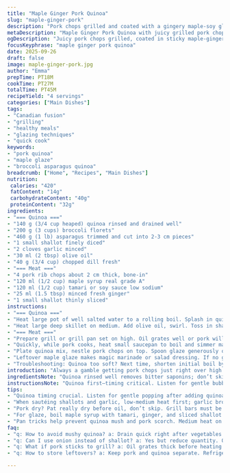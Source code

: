 ```yaml
---
title: "Maple Ginger Pork Quinoa"
slug: "maple-ginger-pork"
description: "Pork chops grilled and coated with a gingery maple-soy glaze over quinoa mixed with tender crisp broccoli and asparagus. Balanced flavors, simple steps but precise heat control vital. Substitutions easy, timing flexible by look and texture. No eggs, dairy, nuts. Quick cook, healthy, vibrant veggies paired with juicy meat. Classic marinade but swapped onion for shallots for milder aroma. Funging out a tricky, sticky sauce done right. Textural contrast key. Mushy quinoa or scorched chops? Avoided here with step tweaks and pan tricks."
metaDescription: "Maple Ginger Pork Quinoa with juicy grilled pork chops glazed in a sticky maple-ginger sauce, paired with fluffy quinoa, broccoli, and asparagus. Sharp, fresh flavors."
ogDescription: "Juicy pork chops grilled, coated in sticky maple-ginger glaze. Fluffy quinoa with broccoli and asparagus. Sharp, balanced bites with real heat control needed."
focusKeyphrase: "maple ginger pork quinoa"
date: 2025-09-26
draft: false
image: maple-ginger-pork.jpg
author: "Emma"
prepTime: PT18M
cookTime: PT27M
totalTime: PT45M
recipeYield: "4 servings"
categories: ["Main Dishes"]
tags:
- "Canadian fusion"
- "grilling"
- "healthy meals"
- "glazing techniques"
- "quick cook"
keywords:
- "pork quinoa"
- "maple glaze"
- "broccoli asparagus quinoa"
breadcrumb: ["Home", "Recipes", "Main Dishes"]
nutrition: 
 calories: "420"
 fatContent: "14g"
 carbohydrateContent: "40g"
 proteinContent: "32g"
ingredients:
- "=== Quinoa ==="
- "140 g (3/4 cup heaped) quinoa rinsed and drained well"
- "200 g (3 cups) broccoli florets"
- "460 g (1 lb) asparagus trimmed and cut into 2-3 cm pieces"
- "1 small shallot finely diced"
- "2 cloves garlic minced"
- "30 ml (2 tbsp) olive oil"
- "40 g (3/4 cup) chopped dill fresh"
- "=== Meat ==="
- "4 pork rib chops about 2 cm thick, bone-in"
- "120 ml (1/2 cup) maple syrup real grade A"
- "120 ml (1/2 cup) tamari or soy sauce low sodium"
- "25 ml (1.5 tbsp) minced fresh ginger"
- "1 small shallot thinly sliced"
instructions:
- "=== Quinoa ==="
- "Heat large pot of well salted water to a rolling boil. Splash in quinoa first; listen to the little popping noises signaling water absorption starting. After 10 minutes, toss in broccoli and asparagus. Watch vegetables turn bright green, soften but hold snap. Drain everything immediately; no stewing. Shake off excess water. Keep quinoa fluffy and separate is the goal here."
- "Heat large deep skillet on medium. Add olive oil, swirl. Toss in shallot and garlic stirring until translucent and fragrant—don’t let garlic brown or bitterness creeps in. Add drained quinoa and veggies; stir for 2-3 minutes to marry flavors. Toss dill in at end, sigh at fresh piney aroma. Salt and pepper to taste. Keep warm but off heat."
- "=== Meat ==="
- "Prepare grill or grill pan set on high. Oil grates well or pork will stick like last time I forgot this. Pat pork dry, very important for good sear. Brush lightly with olive oil, season thoroughly with salt and freshly cracked black pepper. Lay on grill; should sizzle immediately. Watch for nice grill marks forming; flip after 4-5 minutes depending on thickness. Repeat on other side until pork reaches 145F internal or just firm to touch with slight give."
- "Quickly, while pork cooks, heat small saucepan to boil and simmer maple syrup, tamari, ginger, and sliced shallot together. Let reduce slightly for 5-6 minutes, syrup thickening and darkening; aroma sharp and sweet mingled. Remove shallot if you prefer smooth glaze."
- "Plate quinoa mix, nestle pork chops on top. Spoon glaze generously over meat. Serve immediately to savor shiny sticky sauce and hot tender meat against fluffy verdant quinoa."
- "Leftover maple glaze makes magic marinade or salad dressing. If no grill, sear chops in heavy skillet on high then finish in oven at 190C (375F) for 8-10 minutes with foil tent."
- "Troubleshooting: Quinoa too soft? Next time, shorten initial boil by 1-2 minutes. Vegetables mushy? Blanch separately and shock in cold water instead. Sauce too runny? Reduce longer or stir in cornstarch slurry carefully off heat to avoid clumps."
introduction: "Always a gamble getting pork chops just right over high heat. Too long, dry regret; too short, rubbery chew. Back when I ghastly charred them, I learned to oil grill bars like painting a canvas, fat touches metal, not meat. That sticky maple-ginger punch pairs with pork’s natural sweetness, but the trick? Timing sauce reduction so it’s thick but pourable, not cloying syrup disaster. Quinoa with broccoli and asparagus? The quick blanch locks bright green and snap—no soggy mush. Dill over parsley here for its sharp hint, surprising freshness. Shallots swapped for onion lowers sharp heat, makes balance more refined. Quinoa’s grain-to-veggie ratio adjusted for bite and color. Don’t overcook the greens or quinoa turns gluey; I watch color and snap, not clock. Mixed temperature pan heat, grill heat. It’s a symphony of control and instinct."
ingredientsNote: "Quinoa rinsed well removes bitter saponins; don’t skip or face a soapy aftertaste. Broccoli florets can be a mix of larger and smaller to vary texture; trim asparagus to uniform size for even cooking. Shallot brings gentler sweetness than onion; use if available or mild onion but reduce quantity slightly to avoid overpowering. Ginger always freshly minced releases more of that zing; ground powder won’t cut. Maple syrup—and real, not pancake syrup—adds depth and caramelization. Soy sauce low sodium keeps salt in check; tamari for gluten-free option. Pork chops bone-in for flavor but boneless can work; adjust cook time for thickness. Olive oil for cooking and grilling is resilient to heat. Swap dill for fresh thyme in a pinch, but flavor shifts completely. On hot grills, fat flames can flare—have a spray bottle handy to control flare-ups quickly. Every component tailored for balance, but substitutions can work with care."
instructionsNote: "Quinoa first—timing critical. Listen for gentle bubbling as water starts soaking in. When adding broccoli and asparagus, watch for that unmistakable brightening green and snap test; overboiling kills texture. Use colander with wide holes so shower rinse can stop cooking fast if you doubt doneness. Sautéing aromatics in olive oil builds flavor base—don’t skip or sous-vegetables taste flat. Stirring quinoa mix lightly keeps it fluffy. Dill added at end to prevent bitterness or dullness. Grill needs to be really hot before meat hits. If grill bars aren’t hot, pork sticks and tears; oiling prevents. Watch for internal firmness as a doneness gauge—pork should spring back but resist lightly under finger. Sauce cozies at simmer until glossy. If overcooked, turns bitter and too sticky; monitor closely, stir to avoid burn. Serve immediately, pork off heat loses juice and glaze hardens. Can finish pork in cast iron, but watch thin chops to prevent toughness. Sauce doubles as dip or dressing, a versatile bonus. Keep all cooking tools, handling steps tight; multitasking essential not to dry anything out. Trust senses—smell, sizzle, touch. These, not timers, dictate progress."
tips:
- "Quinoa timing crucial. Listen for gentle popping after adding quinoa; water absorption starts then. Add broccoli and asparagus once quinoa softens slightly but still firm. Drain fast to avoid mushy texture. Fluff quinoa off heat; clumps kill the contrast. Use wide colander holes to drain evenly and stop cooking instantly."
- "When sautéing shallots and garlic, low-medium heat first; garlic browns fast, bitterness creeps in quick. Stir often keep aromas bright not burnt. Once translucent, toss in quinoa and vegetables quickly to marry but keep separate grains. Dill goes last—too early means dull flavor."
- "Pork dry? Pat really dry before oil, don’t skip. Grill bars must be hot, oil grates thoroughly to avoid sticking. Thick chops take longer, flip once grill marks appear, watch for internal temp near 145F or springy feel with slight give, not rock hard. Pressure test predicts doneness better than timers here."
- "For glaze, boil maple syrup with tamari, ginger, and sliced shallot. Reduce on simmer, watch closely; too long burns it bitter. Remove shallot after reducing if smooth glaze preferred. Sauce glossy but pourable, not syrup thick or watery runny. Sticky balance critical."
- "Pan tricks help prevent quinoa mush and pork scorch. Medium heat on skillet; stir quinoa mix gently but consistently. When grilling, flare ups happen; keep spray bottle near. Finish pork in oven if unsure of doneness but keep covered to maintain moisture. Timing shifts with chop thickness mostly."
faq:
- "q: How to avoid mushy quinoa? a: Drain quick right after vegetables soften; overboiling breaks grains. Use colander with big holes, air it too. Stir gently after draining not hard mix, keeps separate."
- "q: Can I use onion instead of shallot? a: Yes but reduce quantity. Onion sharper, risk overpowering subtle glaze. Shallots milder, sweeter. If no shallot, slice thin or cook onion longer to mellow out."
- "q: What if pork sticks to grill? a: Oil grates thick before heating. Pork needs dry surface. Grill bars must be hot. If sticks, wait longer before flip. Or sear in skillet then finish oven baked at 190C for even cooking."
- "q: How to store leftovers? a: Keep pork and quinoa separate. Refrigerate in airtight containers. Pork glaze can coat again before reheating but sauce thickens in fridge; add splash water or soy to loosen. Use within 2 days max for freshness."

---
```

